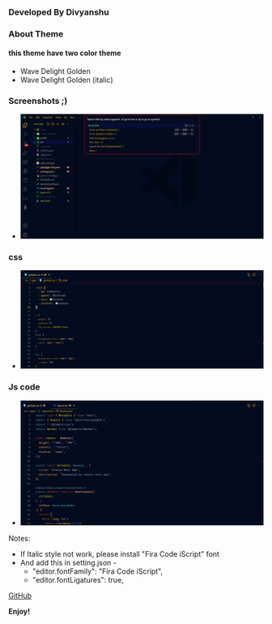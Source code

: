### Developed By Divyanshu

### About Theme

#### this theme have two color theme

- Wave Delight Golden
- Wave Delight Golden (italic)

### Screenshots ;)

- ![view](./images/full.png)

### css

- ![css](./images/css.png)

### Js code

- ![code](./images/code.png)

Notes:

- If Italic style not work, please install "Fira Code iScript" font
- And add this in setting.json -
  - "editor.fontFamily": "Fira Code iScript",
  - "editor.fontLigatures": true,

[GitHub](https://github.com/itzDm)

**Enjoy!**
